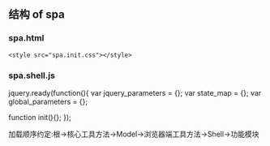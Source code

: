 ## 结构 of spa

### spa.html

<!doctype html>
<html>
  <head>
   
    <style src="spa.init.css"></style>
   <script src="spa.js"></script> 
  <script src="spa.util.js"></script>
  <script src="spa.shell.js"></script>
  <script src="spa.caht.js"></script>
  </head>
  <body>
    <div id="spa"></div>
  </body>
</html>

### spa.shell.js
jquery.ready(function(){
  var jquery_parameters = {};
  var state_map = {};
  var global_parameters = {};
  
 function init(){};
});



加载顺序约定:根->核心工具方法->Model->浏览器端工具方法->Shell->功能模块
